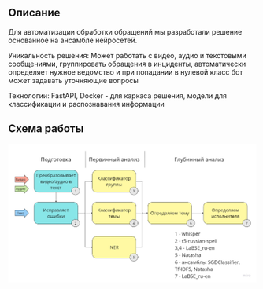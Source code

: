 ## Описание
Для автоматизации обработки обращений мы разработали решение основанное на ансамбле нейросетей. 
 
 
 
Уникальность решения: Может работать с видео, аудио и текстовыми сообщениями, группировать обращения в инциденты, автоматически определяет нужное ведомство и при попадании в нулевой класс бот может задавать уточняющие вопросы 
 
 
 
Технологии: FastAPI, Docker - для каркаса решения, модели для классификации и распознавания информации

## Схема работы

![img.png](img/img.jpg)
